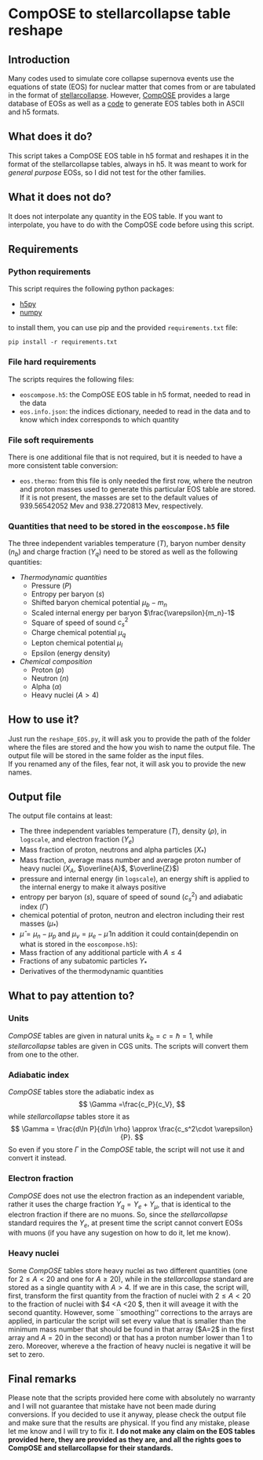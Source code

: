 # CompOSE to stellarcollapse table reshape
## Introduction
Many codes used to simulate core collapse supernova events use the equations of state (EOS) for nuclear matter that comes from or are tabulated in the format of [stellarcollapse](https://stellarcollapse.org/equationofstate.html). However, [CompOSE](https://compose.obspm.fr/home) provides a large database of EOSs as well as a [code](https://compose.obspm.fr/software) to generate EOS tables both in ASCII and h5 formats.
## What does it do?
This script takes a CompOSE EOS table in h5 format and reshapes it in the format of the stellarcollapse tables, always in h5. It was meant to work for *general purpose* EOSs, so I did not test for the other families.
## What it does not do?
It does not interpolate any quantity in the EOS table. If you want to interpolate, you have to do with the CompOSE code before using this script.
## Requirements
### Python requirements
This script requires the following python packages:
 - [h5py](http://www.h5py.org/)
 - [numpy](http://www.numpy.org/)

to install them, you can use pip and the provided `requirements.txt` file:
```
pip install -r requirements.txt
```
### File hard requirements
The scripts requires the following files:
 - `eoscompose.h5`: the CompOSE EOS table in h5 format, needed to read in the data
 - `eos.info.json`: the indices dictionary, needed to read in the data and to know which index corresponds to which quantity
### File soft requirements
There is one additional file that is not required, but it is needed to have a more consistent table conversion:
 - `eos.thermo`: from this file is only needed the first row, where the neutron and proton masses used to generate this particular EOS table are stored. If it is not present, the masses are set to the default values of 939.56542052 Mev and 938.2720813 Mev, respectively.
### Quantities that need to be stored in the `eoscompose.h5` file
The three independent variables temperature ($T$), baryon number density ($n_b$) and charge fraction ($Y_q$) need to be stored as  well as the following quantities:
 - *Thermodynamic quantities*
   - Pressure ($P$)
   - Entropy per baryon ($s$)
   - Shifted baryon chemical potential $\mu_b-m_n$
   - Scaled internal energy per baryon $\frac{\varepsilon}{m_n}-1$
   - Square of speed of sound $c_s^2$
   - Charge chemical potential $\mu_q$
   - Lepton chemical potential $\mu_l$
   - Epsilon (energy density)
 - *Chemical composition*
   - Proton ($p$)
   - Neutron ($n$)
   - Alpha ($\alpha$)
   - Heavy nuclei ($A>4$)
## How to use it?
Just run the `reshape_EOS.py`, it will ask you to provide the path of the folder where the files are stored and the how you wish to name the output file. The output file will be stored in the same folder as the input files. </br>
If you renamed any of the files, fear not, it will ask you to provide the new names.
## Output file
The output file contains at least:
 - The three independent variables temperature ($T$), density ($\rho$), in `logscale`, and electron fraction ($Y_e$)
 - Mass fraction of proton, neutrons and alpha particles ($X_*$)
 - Mass fraction, average mass number and average proton number of heavy nuclei ($X_A$, $\overline{A}$, $\overline{Z}$)
 - pressure and internal energy (in `logscale`), an energy shift is applied to the internal energy to make it always positive
 - entropy per baryon ($s$), square of speed of sound ($c_s^2$) and adiabatic index ($\Gamma$)
 - chemical potential of proton, neutron and electron including their rest masses ($\mu_*$)
 - $\hat{\mu} = \mu_n - \mu_p$ and $\mu_\nu =  \mu_e - \hat{\mu}$
In addition it could contain(dependin on what is stored in the `eoscompose.h5`):
 - Mass fraction of any additional particle with $A\leq 4$
 - Fractions of any subatomic particles $Y_*$
 - Derivatives of the thermodynamic quantities
 
## What to pay attention to?
### Units
*CompOSE* tables are given in natural units $k_b = c = \hbar =1$, while *stellarcollapse* tables are given in CGS units. The scripts will convert them from one to the other.
### Adiabatic index
*CompOSE* tables store the adiabatic index as
$$
\Gamma =\frac{c_P}{c_V}, 
$$
while *stellarcollapse* tables store it as
$$
\Gamma = \frac{d\ln P}{d\ln \rho} \approx \frac{c_s^2\cdot \varepsilon}{P}.
$$
So even if you store $\Gamma$ in the *CompOSE* table, the script will not use it and convert it instead.
### Electron fraction
*CompOSE* does not use the electron fraction as an independent variable, rather it uses the charge fraction $Y_q = Y_e + Y_\mu$, that is identical to the electron fraction if there are no muons. So, since the *stellarcollapse* standard requires the $Y_e$, at present time the script cannot convert EOSs with muons (if you have any sugestion on how to do it, let me know).
### Heavy nuclei
Some *CompOSE* tables store heavy nuclei as two different quantities (one for $2\leq A <20$ and one for $A\geq 20$), while in the *stellarcollapse* standard are stored as a single quantity with $A>4$. If we are in this case, the script will, first, transform the first quantity from the fraction of nuclei with $2\leq A <20$ to the fraction of nuclei with $4 <A <20 $, then it will aveage it with the second quantity. However, some ``smoothing'' corrections to the arrays are applied, in particular the script will set every value that is smaller than the minimum mass number that should be found in that array ($A=2$ in the first array and $A=20$ in the second) or that has a proton number lower than 1 to zero. Moreover, whereve a the fraction of heavy nuclei is negative it will be set to zero. 
## Final remarks
Please note that the scripts provided here come with absolutely no warranty and I will not guarantee that mistake have not been made during conversions. If you decided to use it anyway, please check the output file and make sure that the results are physical. If you find any mistake, please let me know and I will try to fix it.
**I do not make any claim on the EOS tables provided here, they are provided as they are, and all the rights goes to CompOSE and stellarcollapse for their standards.**

